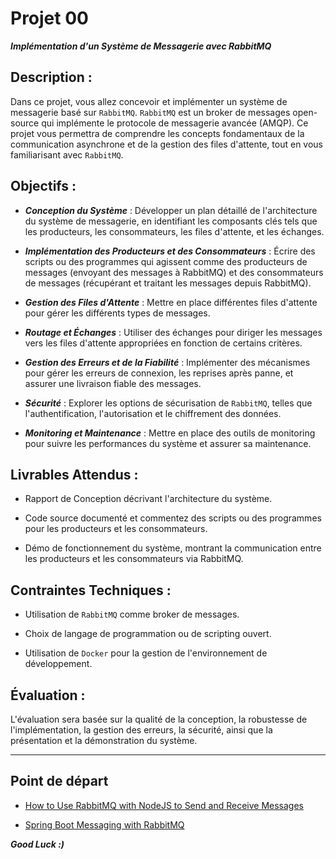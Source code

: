 # Projet 00

***Implémentation d'un Système de Messagerie avec RabbitMQ***

## Description :

Dans ce projet, vous allez concevoir et implémenter un système de messagerie basé sur `RabbitMQ`. `RabbitMQ` est un broker de messages open-source qui implémente le protocole de messagerie avancée (AMQP). Ce projet vous permettra de comprendre les concepts fondamentaux de la communication asynchrone et de la gestion des files d'attente, tout en vous familiarisant avec `RabbitMQ`.

## Objectifs :

- ***Conception du Système*** : Développer un plan détaillé de l'architecture du système de messagerie, en identifiant les composants clés tels que les producteurs, les consommateurs, les files d'attente, et les échanges.

- ***Implémentation des Producteurs et des Consommateurs*** : Écrire des scripts ou des programmes qui agissent comme des producteurs de messages (envoyant des messages à RabbitMQ) et des consommateurs de messages (récupérant et traitant les messages depuis RabbitMQ).

- ***Gestion des Files d'Attente*** : Mettre en place différentes files d'attente pour gérer les différents types de messages.

- ***Routage et Échanges*** : Utiliser des échanges pour diriger les messages vers les files d'attente appropriées en fonction de certains critères.

- ***Gestion des Erreurs et de la Fiabilité*** : Implémenter des mécanismes pour gérer les erreurs de connexion, les reprises après panne, et assurer une livraison fiable des messages.

- ***Sécurité*** : Explorer les options de sécurisation de `RabbitMQ`, telles que l'authentification, l'autorisation et le chiffrement des données.
  
- ***Monitoring et Maintenance*** : Mettre en place des outils de monitoring pour suivre les performances du système et assurer sa maintenance.

## Livrables Attendus :

- Rapport de Conception décrivant l'architecture du système.

- Code source documenté et commentez des scripts ou des programmes pour les producteurs et les consommateurs.

- Démo de fonctionnement du système, montrant la communication entre les producteurs et les consommateurs via RabbitMQ.

## Contraintes Techniques :

- Utilisation de `RabbitMQ` comme broker de messages.

- Choix de langage de programmation ou de scripting ouvert.

- Utilisation de `Docker` pour la gestion de l'environnement de développement.

## Évaluation :

L'évaluation sera basée sur la qualité de la conception, la robustesse de l'implémentation, la gestion des erreurs, la sécurité, ainsi que la présentation et la démonstration du système.

---

## Point de départ

- [How to Use RabbitMQ with NodeJS to Send and Receive Messages](https://www.freecodecamp.org/news/how-to-use-rabbitmq-with-nodejs/)

- [Spring Boot Messaging with RabbitMQ](https://springframework.guru/spring-boot-messaging-with-rabbitmq/)

***Good Luck :)***
